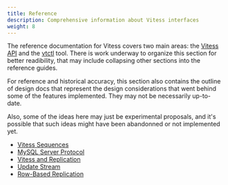 ```yaml
---
title: Reference
description: Comprehensive information about Vitess interfaces
weight: 8
---
```


The reference documentation for Vitess covers two main areas: the [Vitess API](vitess-api) and the [vtctl](vtctl) tool. There is work underway to organize this section for better readibility, that may include collapsing other sections into the reference guides.

For reference and historical accuracy, this section also contains the outline of design docs that represent the design considerations that went behind some of the features implemented. They may not be necessarily up-to-date.

Also, some of the ideas here may just be experimental proposals, and it's possible that such ideas might have been abandonned or not implemented yet.

* [Vitess Sequences](vitess-sequences.md)
* [MySQL Server Protocol](mysql-server-protocol.md)
* [Vitess and Replication](vitess-replication.md)
* [Update Stream](update-stream.md)
* [Row-Based Replication](row-based-replication.md)
